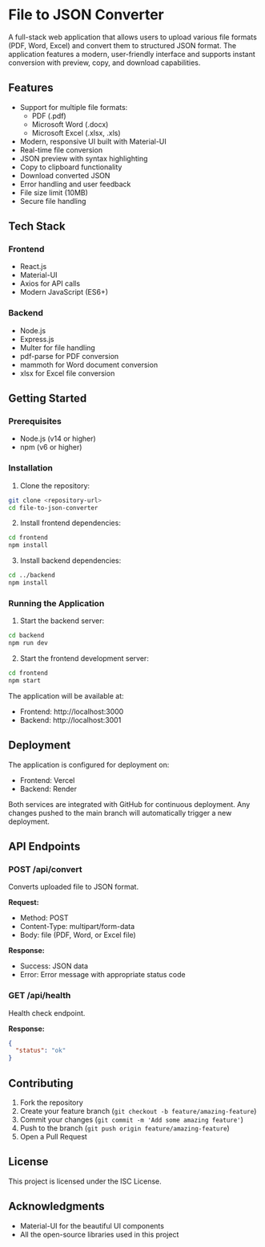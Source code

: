 # File to JSON Converter

A full-stack web application that allows users to upload various file formats (PDF, Word, Excel) and convert them to structured JSON format. The application features a modern, user-friendly interface and supports instant conversion with preview, copy, and download capabilities.

## Features

- Support for multiple file formats:
  - PDF (.pdf)
  - Microsoft Word (.docx)
  - Microsoft Excel (.xlsx, .xls)
- Modern, responsive UI built with Material-UI
- Real-time file conversion
- JSON preview with syntax highlighting
- Copy to clipboard functionality
- Download converted JSON
- Error handling and user feedback
- File size limit (10MB)
- Secure file handling

## Tech Stack

### Frontend
- React.js
- Material-UI
- Axios for API calls
- Modern JavaScript (ES6+)

### Backend
- Node.js
- Express.js
- Multer for file handling
- pdf-parse for PDF conversion
- mammoth for Word document conversion
- xlsx for Excel file conversion

## Getting Started

### Prerequisites
- Node.js (v14 or higher)
- npm (v6 or higher)

### Installation

1. Clone the repository:
```bash
git clone <repository-url>
cd file-to-json-converter
```

2. Install frontend dependencies:
```bash
cd frontend
npm install
```

3. Install backend dependencies:
```bash
cd ../backend
npm install
```

### Running the Application

1. Start the backend server:
```bash
cd backend
npm run dev
```

2. Start the frontend development server:
```bash
cd frontend
npm start
```

The application will be available at:
- Frontend: http://localhost:3000
- Backend: http://localhost:3001

## Deployment

The application is configured for deployment on:
- Frontend: Vercel
- Backend: Render

Both services are integrated with GitHub for continuous deployment. Any changes pushed to the main branch will automatically trigger a new deployment.

## API Endpoints

### POST /api/convert
Converts uploaded file to JSON format.

**Request:**
- Method: POST
- Content-Type: multipart/form-data
- Body: file (PDF, Word, or Excel file)

**Response:**
- Success: JSON data
- Error: Error message with appropriate status code

### GET /api/health
Health check endpoint.

**Response:**
```json
{
  "status": "ok"
}
```

## Contributing

1. Fork the repository
2. Create your feature branch (`git checkout -b feature/amazing-feature`)
3. Commit your changes (`git commit -m 'Add some amazing feature'`)
4. Push to the branch (`git push origin feature/amazing-feature`)
5. Open a Pull Request

## License

This project is licensed under the ISC License.

## Acknowledgments

- Material-UI for the beautiful UI components
- All the open-source libraries used in this project 